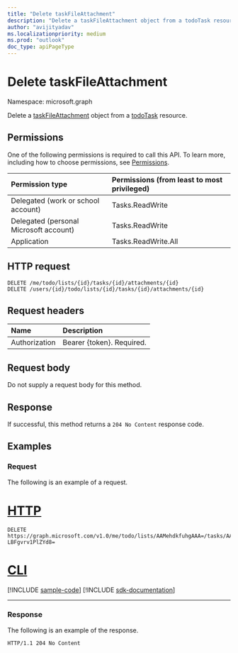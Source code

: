 ```yaml
---
title: "Delete taskFileAttachment"
description: "Delete a taskFileAttachment object from a todoTask resource."
author: "avijityadav"
ms.localizationpriority: medium
ms.prod: "outlook"
doc_type: apiPageType
---
```


# Delete taskFileAttachment
Namespace: microsoft.graph

Delete a [taskFileAttachment](../resources/taskfileattachment.md) object from a [todoTask](../resources/todotask.md) resource.

## Permissions
One of the following permissions is required to call this API. To learn more, including how to choose permissions, see [Permissions](/graph/permissions-reference).

|Permission type|Permissions (from least to most privileged)|
|:---|:---|
|Delegated (work or school account)|Tasks.ReadWrite|
|Delegated (personal Microsoft account)|Tasks.ReadWrite|
|Application|Tasks.ReadWrite.All|

## HTTP request

<!-- {
  "blockType": "ignored"
}
-->
``` http
DELETE /me/todo/lists/{id}/tasks/{id}/attachments/{id}
DELETE /users/{id}/todo/lists/{id}/tasks/{id}/attachments/{id}
```

## Request headers
|Name|Description|
|:---|:---|
|Authorization|Bearer {token}. Required.|

## Request body
Do not supply a request body for this method.

## Response

If successful, this method returns a `204 No Content` response code.

## Examples

### Request
The following is an example of a request.

# [HTTP](#tab/http)
<!-- {
  "blockType": "request",
  "name": "delete_taskfileattachment",
  "sampleKeys": ["AAMehdkfuhgAAA=", "AAMkAGUzY5QKjAAA=", "AAMkAGUzY5QKjAAABEgAQAMkpJI_X-LBFgvrv1PlZYd8="]
}
-->
``` http
DELETE https://graph.microsoft.com/v1.0/me/todo/lists/AAMehdkfuhgAAA=/tasks/AAMkAGUzY5QKjAAA=/attachments/AAMkAGUzY5QKjAAABEgAQAMkpJI_X-LBFgvrv1PlZYd8=
```

# [CLI](#tab/cli)
[!INCLUDE [sample-code](../includes/snippets/cli/delete-taskfileattachment-cli-snippets.md)]
[!INCLUDE [sdk-documentation](../includes/snippets/snippets-sdk-documentation-link.md)]

---

### Response
The following is an example of the response.
<!-- {
  "blockType": "response",
  "truncated": true
}
-->
``` http
HTTP/1.1 204 No Content
```

